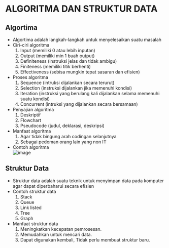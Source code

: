 # ALGORITMA DAN STRUKTUR DATA
## Algortima
-	Algortima adalah langkah-langkah untuk menyelesaikan suatu masalah 
-	Ciri-ciri algoritma
    1.	Input (memiliki 0 atau lebih inputan)
    2.	Output (memiliki min 1 buah output)
    3.	Definiteness (instruksi jelas dan tidak ambigu)
    4.	Finiteness (memiliki titik berhenti)
    5.	Effectiveness (sebisa mungkin tepat sasaran dan efisien)
-	Proses algoritma
    1.	Sequence (intruksi dijalankan secara terurut)
    2.	Selection (instruksi dijalankan jika memenuhi kondisi)
    3.	Iteration (instruksi yang berulang kali dijalankan selama memenuhi suatu kondisi)
    4.	Concurrent (intruksi yang dijalankan secara bersamaan) 
-	Penyajian algoritma
    1.	Deskriptif 
    2.	Flowchart
    3.	Pseudocode (judul, deklarasi, deskripsi)
-	Manfaat algoritma
    1.	Agar tidak bingung arah codingan selanjutnya
    2.	Sebagai pedoman orang lain yang non IT
-	Contoh algoritma
<br>![image](https://user-images.githubusercontent.com/85721388/192105728-46d5d32c-c0aa-4532-9c49-dbddb94ab633.png)

 
## Struktur Data
-	Struktur data adalah suatu teknik untuk menyimpan data pada komputer agar dapat diperbaharui secara efisien
-	Contoh struktur data
    1.	Stack
    2.	Queue
    3.	Link listed
    4.	Tree
    5.	Graph
-	Manfaat struktur data
    1.	Meningkatkan kecepatan pemrosesan. 
    2.	Memudahkan untuk mencari data. 
    3.	Dapat digunakan kembali, Tidak perlu membuat struktur baru.
